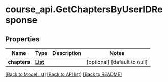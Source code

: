 # course_api.GetChaptersByUserIDResponse
## Properties

| Name | Type | Description | Notes |
|------------ | ------------- | ------------- | -------------|
| **chapters** | [**List**](course_api.ChapterInfo.md) |  | [optional] [default to null] |

[[Back to Model list]](../README.md#documentation-for-models) [[Back to API list]](../README.md#documentation-for-api-endpoints) [[Back to README]](../README.md)


